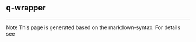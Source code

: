 ## q-wrapper

<hr/>
Note This page is generated based on the markdown-syntax. For details see <http://daringfireball.net/projects/markdown/syntax/>
